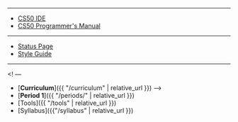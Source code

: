 ***

* [CS50 IDE](https://ide.cs50.io/)
* [CS50 Programmer's Manual](https://man.cs50.io/)

***

* [Status Page](https://cs50.statuspage.io/)
* [Style Guide](https://cs50.readthedocs.io/style/c/)

***

<! ––
* [**Curriculum**]({{ "/curriculum" | relative_url }})
-->
* [**Period 1**]({{ "/periods/" | relative_url }})
* [Tools]({{ "/tools" | relative_url }})
* [Syllabus]({{"/syllabus" | relative_url }})
